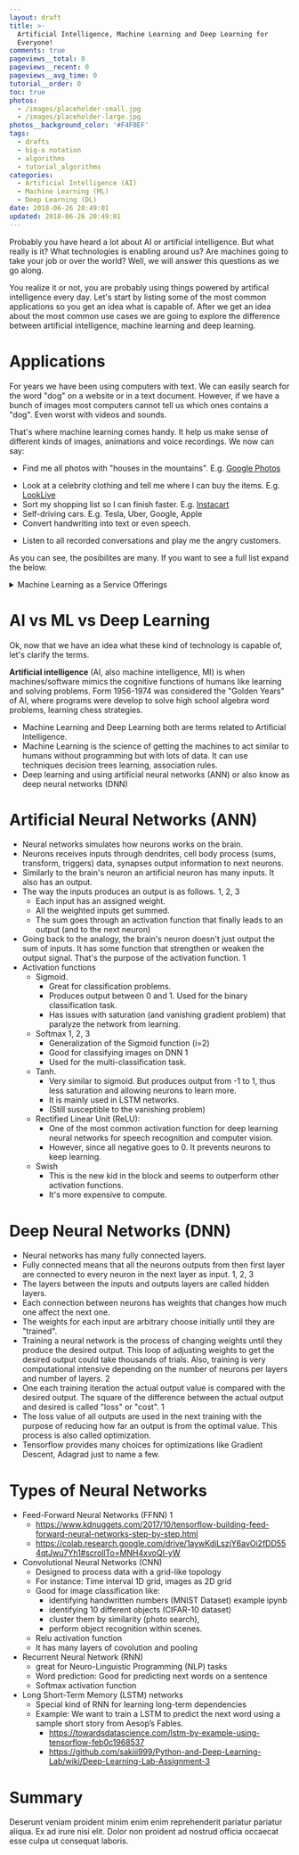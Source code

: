 ```yaml
---
layout: draft
title: >-
  Artificial Intelligence, Machine Learning and Deep Learning for
  Everyone!
comments: true
pageviews__total: 0
pageviews__recent: 0
pageviews__avg_time: 0
tutorial__order: 0
toc: true
photos:
  - /images/placeholder-small.jpg
  - /images/placeholder-large.jpg
photos__background_color: '#F4F0EF'
tags:
  - drafts
  - big-o notation
  - algorithms
  - tutorial_algorithms
categories:
  - Artificial Intelligence (AI)
  - Machine Learning (ML)
  - Deep Learning (DL)
date: 2018-06-26 20:49:01
updated: 2018-06-26 20:49:01
---
```



Probably you have heard a lot about AI or artificial intelligence. But what really is it? What technologies is enabling around us? Are machines going to take your job or over the world? Well, we will answer this questions as we go along.

<!-- more -->

You realize it or not, you are probably using things powered by artifical intelligence every day. Let's start by listing some of the most common applications so you get an idea what is capable of. After we get an idea about the most common use cases we are going to explore the difference between artificial intelligence, machine learning and deep learning.

# Applications

For years we have been using computers with text. We can easily search for the word "dog" on a website or in a text document. However, if we have a bunch of images most computers cannot tell us which ones contains a "dog". Even worst with videos and sounds.

That's where machine learning comes handy. It help us make sense of different kinds of images, animations and voice recordings. We now can say:
* Find me all photos with "houses in the mountains". E.g. [Google Photos](https://photos.google.com/search/house%20in%20the%20mountains)
<!-- * Play the videos where person X shows up. -->
* Look at a celebrity clothing and tell me where I can buy the items. E.g. [LookLive](http://www.looklive.com/)
* Sort my shopping list so I can finish faster. E.g. [Instacart](https://tech.instacart.com/deep-learning-with-emojis-not-math-660ba1ad6cdc)
* Self-driving cars. E.g. Tesla, Uber, Google, Apple
* Convert handwriting into text or even speech.
<!-- E.g. [Blog post](https://towardsdatascience.com/handwriting-recognition-using-tensorflow-and-keras-819b36148fe5) -->
* Listen to all recorded conversations and play me the angry customers.

As you can see, the posibilites are many. If you want to see a full list expand the below.

<details>
  <summary>Machine Learning as a Service Offerings</summary>
  <ul>
  <li>Text Based Applications<ul>
  <li>Language Detection and text translation</li>
  <li>Key phase / topic extraction</li>
  <li>Spellcheck</li>
  <li>Autocompletion</li>
  <li>Chatbots</li>
  </ul>
  </li>
  <li>Image Recognition<ul>
  <li>Face Recognition</li>
  <li>Image classification</li>
  <li>Review healthcare scans and reports illnesses</li>
  <li>Handwriting to text</li>
  <li>Object detection</li>
  <li>Landmark detection</li>
  <li>Celebrity recognition</li>
  <li>Text recognition on images (OCR)</li>
  <li>Logo detection</li>
  <li>Inappropriate content detection</li>
  <li>Search for similar images</li>
  </ul>
  </li>
  <li>Video Detection<ul>
  <li>Person tracking</li>
  <li>Motion/Activity Detection</li>
  <li>Object/scene identification</li>
  <li>Facial recognition</li>
  <li>Facial sentiment analysis</li>
  <li>Text recognition on video</li>
  <li>Keyframe extraction</li>
  <li>Annotations / auto-tagging</li>
  </ul>
  </li>
  <li>Sound Recognition<ul>
  <li>Voice recognition (Siri, Alexa, Cortana)</li>
  <li>Voice synthesizers (text to speech)</li>
  <li>Voice verification</li>
  <li>Speech into text</li>
  <li>Sentiment/Intention Analysis</li>
  <li>Flaw Detection like vehicle’s engine noise</li>
  </ul>
  </li>
  <li>Time Series<ul>
  <li>Recommendations</li>
  <li>Predictions (Financial market)</li>
  <li>Security and IoT with Risk Detections</li>
  <li>Enterprise/Resource Planning</li>
  </ul>
  </li>
  </ul>
</details>

  <!-- * Text Based Applications
      * Language Detection and text translation: [Google Translate](https://translate.google.com/), [Bing Translator](https://www.bing.com/translator)
      * Key phase / topic extraction
      * Spellcheck
      * Autocompletion
      * Chatbots
  * Image Recognition
      * Face Recognition
      * Image classification
      * Review healthcare scans and reports illnesses
      * Handwriting to text
      * Object detection
      * Landmark detection
      * Celebrity recognition
      * Text recognition on images (OCR)
      * Logo detection
      * Inappropriate content detection
      * Search for similar images
  * Video Detection
      * Person tracking
      * Motion/Activity Detection
      * Object/scene identification
      * Facial recognition
      * Facial sentiment analysis
      * Text recognition on video
      * Keyframe extraction
      * Annotations / auto-tagging
  * Sound Recognition
      * Voice recognition (Siri, Alexa, Cortana)
      * Voice synthesizers (text to speech)
      * Voice verification
      * Speech into text
      * Sentiment/Intention Analysis
      * Flaw Detection like vehicle's engine noise
  * Time Series
      * Recommendations
      * Predictions (Financial market)
      * Security and IoT with Risk Detections
      * Enterprise/Resource Planning
  * Others
    * Threat Detection
    * Fraud Detection (credit cards) -->

# AI vs ML vs Deep Learning

Ok, now that we have an idea what these kind of technology is capable of, let's clarify the terms.

**Artificial intelligence** (AI, also machine intelligence, MI) is when machines/software mimics the cognitive functions of humans like learning and solving problems. Form 1956-1974 was considered the "Golden Years" of AI, where programs were develop to solve high school algebra word problems, learning chess strategies.

  * Machine Learning and Deep Learning both are terms related to Artificial Intelligence.
  * Machine Learning is the science of getting the machines to act similar to humans without programming but with lots of data. It can use techniques decision trees learning, association rules.
  * Deep learning and using artificial neural networks (ANN) or also know as deep neural networks (DNN)

# Artificial Neural Networks (ANN)

  * Neural networks simulates how neurons works on the brain.
  * Neurons receives inputs through dendrites, cell body process (sums, transform, triggers) data, synapses output information to next neurons.
  * Similarly to the brain's neuron an artificial neuron has many inputs. It also has an output.
  * The way the inputs produces an output is as follows. 1, 2, 3
      * Each input has an assigned weight.
      * All the weighted inputs get summed.
      * The sum goes through an activation function that finally leads to an output (and to the next neuron)
  * Going back to the analogy, the brain's neuron doesn't just output the sum of inputs. It has some function that strengthen or weaken the output signal. That's the purpose of the activation function. 1
  * Activation functions
      * Sigmoid.
          * Great for classification problems.
          * Produces output between 0 and 1. Used for the binary classification task.
          * Has issues with saturation (and vanishing gradient problem) that paralyze the network from learning.
      * Softmax 1, 2, 3
          * Generalization of the Sigmoid function (i=2)
          * Good for classifying images on DNN 1
          * Used for the multi-classification task.
      * Tanh.
          * Very similar to sigmoid. But produces output from -1 to 1, thus less saturation and allowing neurons to learn more.
          * It is mainly used in LSTM networks.
          * (Still susceptible to the vanishing problem)
      * Rectified Linear Unit (ReLU):
          * One of the most common activation function for deep learning neural networks for speech recognition and computer vision.
          * However, since all negative goes to 0. It prevents neurons to keep learning.
      * Swish
          * This is the new kid in the block and seems to outperform other activation functions.
          * It's more expensive to compute.

# Deep Neural Networks (DNN)

  * Neural networks has many fully connected layers.
  * Fully connected means that all the neurons outputs from then first layer are connected to every neuron in the next layer as input. 1, 2, 3
  * The layers between the inputs and outputs layers are called hidden layers.
  * Each connection between neurons has weights that changes how much one affect the next one.
  * The weights for each input are arbitrary choose initially until they are "trained".
  * Training a neural network is the process of changing weights until they produce the desired output. This loop of adjusting weights to get the desired output could take thousands of trials. Also, training is very computational intensive depending on the number of neurons per layers and number of layers. 2
  * One each training iteration the actual output value is compared with the desired output. The square of the difference between the actual output and desired is called "loss" or "cost". 1
  * The loss value of all outputs are used in the next training with the purpose of reducing how far an output is from the optimal value. This process is also called optimization.
  * Tensorflow provides many choices for optimizations like Gradient Descent, Adagrad just to name a few.

# Types of Neural Networks

  * Feed-Forward Neural Networks (FFNN) 1
      * https://www.kdnuggets.com/2017/10/tensorflow-building-feed-forward-neural-networks-step-by-step.html
      * https://colab.research.google.com/drive/1aywKdiLszjY6avOi2fDD554qtJwu7Yh1#scrollTo=MNH4xvoQI-yW
  * Convolutional Neural Networks (CNN)
      * Designed to process data with a grid-like topology
      * For instance: Time interval 1D grid, images as 2D grid
      * Good for image classification like:
          *  identifying handwritten numbers (MNIST Dataset) example ipynb
          * identifying 10 different objects (CIFAR-10 dataset)
          * cluster them by similarity (photo search),
          * perform object recognition within scenes.
      * Relu activation function
      * It has many layers of covolution and pooling
  * Recurrent Neural Network (RNN)
      * great for Neuro-Linguistic Programming (NLP) tasks
      * Word prediction: Good for predicting next words on a sentence
      * Softmax activation function
  * Long Short-Term Memory (LSTM) networks
      * Special kind of RNN for learning long-term dependencies
      * Example: We want to train a LSTM to predict the next word using a sample short story from Aesop’s Fables.
          * https://towardsdatascience.com/lstm-by-example-using-tensorflow-feb0c1968537
          * https://github.com/sakiii999/Python-and-Deep-Learning-Lab/wiki/Deep-Learning-Lab-Assignment-3


# Summary

Deserunt veniam proident minim enim enim reprehenderit pariatur pariatur aliqua. Ex ad irure nisi elit. Dolor non proident ad nostrud officia occaecat esse culpa ut consequat laboris.

<!-- # TensorFlow -->

<!-- https://developers.google.com/machine-learning/crash-course/prereqs-and-prework -->

<!-- https://colab.research.google.com/notebooks/mlcc/tensorflow_programming_concepts.ipynb?utm_source=mlcc&utm_campaign=colab-external&utm_medium=referral&utm_content=tfprogconcepts-colab&hl=en#scrollTo=NzKsjX-ufyVY -->
